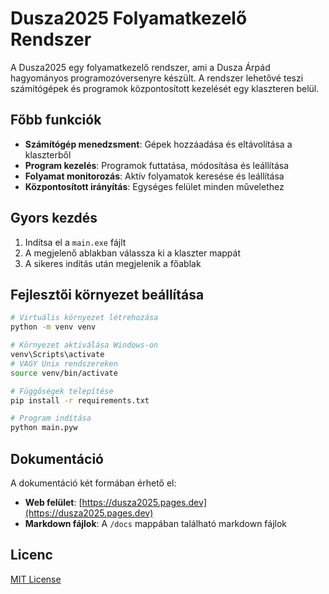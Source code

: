 # Dusza2025 Folyamatkezelő Rendszer

A Dusza2025 egy folyamatkezelő rendszer, ami a Dusza Árpád hagyományos programozóversenyre készült. A rendszer lehetővé teszi számítógépek és programok központosított kezelését egy klaszteren belül.

## Főbb funkciók

- **Számítógép menedzsment**: Gépek hozzáadása és eltávolítása a klaszterből
- **Program kezelés**: Programok futtatása, módosítása és leállítása
- **Folyamat monitorozás**: Aktív folyamatok keresése és leállítása
- **Központosított irányítás**: Egységes felület minden művelethez

## Gyors kezdés

1. Indítsa el a `main.exe` fájlt
2. A megjelenő ablakban válassza ki a klaszter mappát
3. A sikeres indítás után megjelenik a főablak

## Fejlesztői környezet beállítása

```bash
# Virtuális környezet létrehozása
python -m venv venv

# Környezet aktiválása Windows-on
venv\Scripts\activate
# VAGY Unix rendszereken
source venv/bin/activate

# Függőségek telepítése
pip install -r requirements.txt

# Program indítása
python main.pyw
```

## Dokumentáció

A dokumentáció két formában érhető el:

- **Web felület**: [https://dusza2025.pages.dev](https://dusza2025.pages.dev)
- **Markdown fájlok**: A `/docs` mappában található markdown fájlok

## Licenc

[MIT License](LICENSE)
